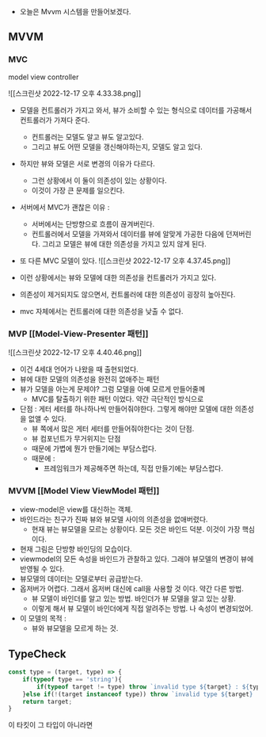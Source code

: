 
- 오늘은 Mvvm 시스템을 만들어보겠다. 


## MVVM 


### MVC 

model view controller 

![[스크린샷 2022-12-17 오후 4.33.38.png]]

- 모델을 컨트롤러가 가지고 와서, 뷰가 소비할 수 있는 형식으로 데이터를 가공해서 컨트롤러가 가져다 준다. 
	- 컨트롤러는 모델도 알고 뷰도 알고있다. 
	- 그리고 뷰도 어떤 모델을 갱신해야하는지, 모델도 알고 있다. 

- 하지만 뷰와 모델은 서로 변경의 이유가 다르다. 
	- 그런 상황에서 이 둘이 의존성이 있는 상황이다. 
	- 이것이 가장 큰 문제를 일으킨다. 



- 서버에서 MVC가 괜찮은 이유 : 
	- 서버에서는 단방향으로 흐름이 끊겨버린다. 
	- 컨트롤러에서 모델을 가져와서 데이터를 뷰에 알맞게 가공한 다음에 던져버린다. 그리고 모델은 뷰에 대한 의존성을 가지고 있지 않게 된다. 



- 또 다른 MVC 모델이 있다. 
![[스크린샷 2022-12-17 오후 4.37.45.png]]

- 이런 상황에서는 뷰와 모델에 대한 의존성을 컨트롤러가 가지고 있다. 
- 의존성이 제거되지도 않으면서, 컨트롤러에 대한 의존성이 굉장히 높아진다. 
- mvc 자체에서는 컨트롤러에 대한 의존성을 낮출 수 없다. 


### MVP [[Model-View-Presenter 패턴]]

![[스크린샷 2022-12-17 오후 4.40.46.png]]

- 이건 4세대 언어가 나왔을 때 출현되었다. 
- 뷰에 대한 모델의 의존성을 완전히 없애주는 패턴 
- 뷰가 모델을 아는게 문제야? 그럼 모델을 아예 모르게 만들어줄께 
	- MVC를 탈출하기 위한 패턴 이었다. 약간 극단적인 방식으로 
- 단점 : 게터 세터를 하나하나씩 만들어줘야한다. 그렇게 해야만 모델에 대한 의존성을 없앨 수 있다. 
	- 뷰 쪽에서 많은 게터 세터를 만들어줘야한다는 것이 단점. 
	- 뷰 컴포넌트가 무거위지는 단점 
	- 때문에 가볍에 뭔가 만들기에는 부담스럽다. 
	- 때문에 : 
		- 프레임워크가 제공해주면 하는데, 직접 만들기에는 부담스럽다. 


### MVVM [[Model View ViewModel 패턴]]


- view-model은 view를 대신하는 객체. 
- 바인드라는 친구가 진짜 뷰와 뷰모델 사이의 의존성을 없애버렸다. 
	- 현재 뷰는 뷰모델을 모르는 상황이다. 모든 것은 바인드 덕분. 이것이 가장 핵심이다. 
- 현재 그림은 단방향 바인딩의 모습이다. 
- viewmodel의 모든 속성을 바인드가 관찰하고 있다. 그래야 뷰모델의 변경이 뷰에 반영될 수 있다. 
- 뷰모델의 데이터는 모델로부터 공급받는다. 
- 옵저버가 어렵다. 그래서 옵저버 대신에 call을 사용할 것 이다. 약간 다른 방법. 
	- 뷰 모델이 바인더를 알고 있는 방법. 바인더가 뷰 모델을 알고 있는 상황. 
	- 이렇게 해서 뷰 모델이 바인더에게 직접 알려주는 방법. 나 속성이 변경되었어. 
- 이 모델의 목적 : 
	- 뷰와 뷰모델을 모르게 하는 것. 


## TypeCheck 

```javascript
const type = (target, type) => {
	if(typeof type == 'string'){
		if(typeof target != type) throw `invalid type ${target} : ${type}`;
	}else if(!(target instanceof type)) throw `invalid type ${target} : ${type}`;
	return target;
}
```

이 타킷이 그 타입이 아니라면